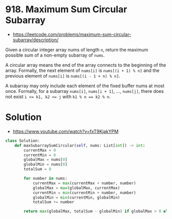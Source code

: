 # 918. Maximum Sum Circular Subarray

- https://leetcode.com/problems/maximum-sum-circular-subarray/description/

Given a circular integer array nums of length `n`, return the maximum possible sum of a non-empty subarray of `nums`.

A circular array means the end of the array connects to the beginning of the array. Formally, the next element of `nums[i]` is `nums[(i + 1) % n]` and the previous element of `nums[i]` is `nums[(i - 1 + n) % n]`.

A subarray may only include each element of the fixed buffer nums at most once. Formally, for a subarray `nums[i]`, `nums[i + 1]`, ..., `nums[j]`, there does not exist `i <= k1, k2 <= j` with `k1 % n == k2 % n`.

# Solution

- https://www.youtube.com/watch?v=fxT9KjakYPM

```python
class Solution:
    def maxSubarraySumCircular(self, nums: List[int]) -> int:
        currentMax = 0
        currentMin = 0
        globalMax = nums[0]
        globalMin = nums[0]
        totalSum = 0

        for number in nums:
            currentMax = max(currentMax + number, number)
            globalMax = max(globalMax, currentMax)
            currentMin = min(currentMin + number, number)
            globalMin = min(currentMin, globalMin)
            totalSum += number

        return max(globalMax, totalSum - globalMin) if globalMax > 0 else globalMax
```